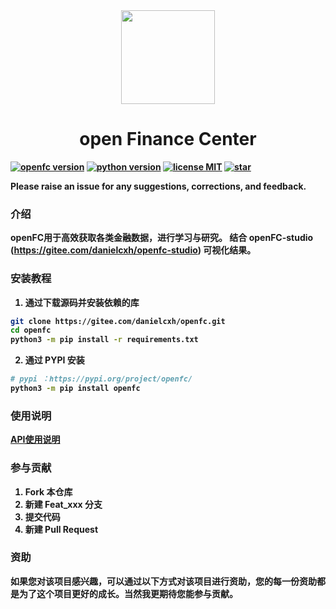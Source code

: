 <div align="center">
<img src="./image/icon.png" width=150/> 
<h1><strong>open Finance Center</stong></h1>
</div>

[![openfc version](https://img.shields.io/badge/pipy-openfc%3D%3D0.0.1-blue?style=for-the-badge&logo=pypi)](https://pypi.org/project/openfc/)
[![python version](https://img.shields.io/badge/python-3.8|3.9|3.10-green?style=for-the-badge&logo=python)](https://pypi.org/project/openfc/)
[![license MIT](https://img.shields.io/badge/license-MIT-red?style=for-the-badge&logo=github)](https://gitee.com/danielcxh/openfc/blob/master/LICENSE)
[![star](https://img.shields.io/badge/stare-0-yellow?style=for-the-badge&logo=ApacheSpark)](https://gitee.com/danielcxh/openfc/stargazers)

<b>Please raise an issue for any suggestions, corrections, and feedback.</b>

### 介绍
openFC用于高效获取各类金融数据，进行学习与研究。
结合 openFC-studio (https://gitee.com/danielcxh/openfc-studio) 可视化结果。

### 安装教程

1. 通过下载源码并安装依赖的库
```bash
git clone https://gitee.com/danielcxh/openfc.git
cd openfc
python3 -m pip install -r requirements.txt
```

2. 通过 PYPI 安装
```bash
# pypi ：https://pypi.org/project/openfc/
python3 -m pip install openfc
```

### 使用说明

[API使用说明](doc/api.md)

### 参与贡献

1.  Fork 本仓库
2.  新建 Feat_xxx 分支
3.  提交代码
4.  新建 Pull Request


### 资助
如果您对该项目感兴趣，可以通过以下方式对该项目进行资助，您的每一份资助都是为了这个项目更好的成长。当然我更期待您能参与贡献。
